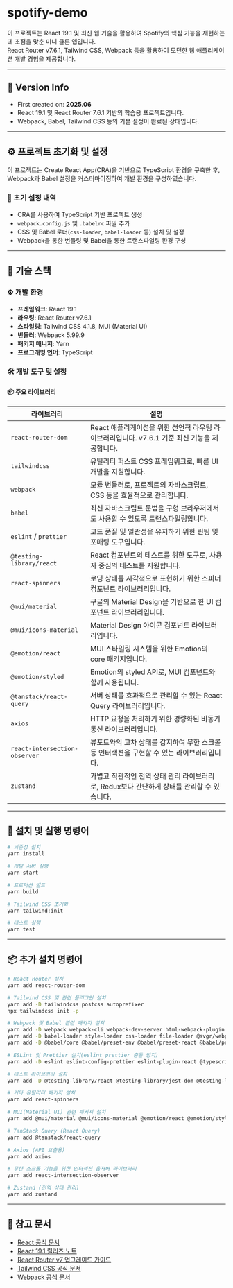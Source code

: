 # spotify-demo

이 프로젝트는 React 19.1 및 최신 웹 기술을 활용하여 Spotify의 핵심 기능을 재현하는 데 초점을 맞춘 미니 클론 앱입니다.  
React Router v7.6.1, Tailwind CSS, Webpack 등을 활용하여 모던한 웹 애플리케이션 개발 경험을 제공합니다.

---

## 📆 Version Info

- First created on: **2025.06**
- React 19.1 및 React Router 7.6.1 기반의 학습용 프로젝트입니다.
- Webpack, Babel, Tailwind CSS 등의 기본 설정이 완료된 상태입니다.

---

## ⚙️ 프로젝트 초기화 및 설정

이 프로젝트는 Create React App(CRA)을 기반으로 TypeScript 환경을 구축한 후, Webpack과 Babel 설정을 커스터마이징하여 개발 환경을 구성하였습니다.

### 🔧 초기 설정 내역

- CRA를 사용하여 TypeScript 기반 프로젝트 생성
- `webpack.config.js` 및 `.babelrc` 파일 추가
- CSS 및 Babel 로더(`css-loader`, `babel-loader` 등) 설치 및 설정
- Webpack을 통한 번들링 및 Babel을 통한 트랜스파일링 환경 구성

---

## 📌 기술 스택

### ⚙️ 개발 환경

- **프레임워크**: React 19.1
- **라우팅**: React Router v7.6.1
- **스타일링**: Tailwind CSS 4.1.8, MUI (Material UI)
- **번들러**: Webpack 5.99.9
- **패키지 매니저**: Yarn
- **프로그래밍 언어**: TypeScript

### 🛠️ 개발 도구 및 설정

#### 📦 주요 라이브러리

| 라이브러리                    | 설명                                                                                          |
| ----------------------------- | --------------------------------------------------------------------------------------------- |
| `react-router-dom`            | React 애플리케이션을 위한 선언적 라우팅 라이브러리입니다. v7.6.1 기준 최신 기능을 제공합니다. |
| `tailwindcss`                 | 유틸리티 퍼스트 CSS 프레임워크로, 빠른 UI 개발을 지원합니다.                                  |
| `webpack`                     | 모듈 번들러로, 프로젝트의 자바스크립트, CSS 등을 효율적으로 관리합니다.                       |
| `babel`                       | 최신 자바스크립트 문법을 구형 브라우저에서도 사용할 수 있도록 트랜스파일링합니다.             |
| `eslint` / `prettier`         | 코드 품질 및 일관성을 유지하기 위한 린팅 및 포매팅 도구입니다.                                |
| `@testing-library/react`      | React 컴포넌트의 테스트를 위한 도구로, 사용자 중심의 테스트를 지원합니다.                     |
| `react-spinners`              | 로딩 상태를 시각적으로 표현하기 위한 스피너 컴포넌트 라이브러리입니다.                        |
| `@mui/material`               | 구글의 Material Design을 기반으로 한 UI 컴포넌트 라이브러리입니다.                            |
| `@mui/icons-material`         | Material Design 아이콘 컴포넌트 라이브러리입니다.                                             |
| `@emotion/react`              | MUI 스타일링 시스템을 위한 Emotion의 core 패키지입니다.                                       |
| `@emotion/styled`             | Emotion의 styled API로, MUI 컴포넌트와 함께 사용됩니다.                                       |
| `@tanstack/react-query`       | 서버 상태를 효과적으로 관리할 수 있는 React Query 라이브러리입니다.                           |
| `axios`                       | HTTP 요청을 처리하기 위한 경량화된 비동기 통신 라이브러리입니다.                              |
| `react-intersection-observer` | 뷰포트와의 교차 상태를 감지하여 무한 스크롤 등 인터랙션을 구현할 수 있는 라이브러리입니다.    |
| `zustand`                     | 가볍고 직관적인 전역 상태 관리 라이브러리로, Redux보다 간단하게 상태를 관리할 수 있습니다.    |

---

## 📜 설치 및 실행 명령어

```bash
# 의존성 설치
yarn install

# 개발 서버 실행
yarn start

# 프로덕션 빌드
yarn build

# Tailwind CSS 초기화
yarn tailwind:init

# 테스트 실행
yarn test
```

---

## 📦 추가 설치 명령어

```bash
# React Router 설치
yarn add react-router-dom

# Tailwind CSS 및 관련 플러그인 설치
yarn add -D tailwindcss postcss autoprefixer
npx tailwindcss init -p

# Webpack 및 Babel 관련 패키지 설치
yarn add -D webpack webpack-cli webpack-dev-server html-webpack-plugin dotenv-webpack clean-webpack-plugin
yarn add -D babel-loader style-loader css-loader file-loader @svgr/webpack
yarn add -D @babel/core @babel/preset-env @babel/preset-react @babel/preset-typescript @babel/plugin-transform-runtime

# ESLint 및 Prettier 설치(eslint prettier 충돌 방지)
yarn add -D eslint eslint-config-prettier eslint-plugin-react @typescript-eslint/eslint-plugin @typescript-eslint/parser

# 테스트 라이브러리 설치
yarn add -D @testing-library/react @testing-library/jest-dom @testing-library/user-event

# 기타 유틸리티 패키지 설치
yarn add react-spinners

# MUI(Material UI) 관련 패키지 설치
yarn add @mui/material @mui/icons-material @emotion/react @emotion/styled

# TanStack Query (React Query)
yarn add @tanstack/react-query

# Axios (API 호출용)
yarn add axios

# 무한 스크롤 기능을 위한 인터섹션 옵저버 라이브러리
yarn add react-intersection-observer

# Zustand (전역 상태 관리)
yarn add zustand

```

---

## 🔗 참고 문서

- [React 공식 문서](https://react.dev/)
- [React 19.1 릴리즈 노트](https://react.dev/blog/2024/12/05/react-19)
- [React Router v7 업그레이드 가이드](https://reactrouter.com/upgrading/v6)
- [Tailwind CSS 공식 문서](https://tailwindcss.com/docs)
- [Webpack 공식 문서](https://webpack.js.org/)
